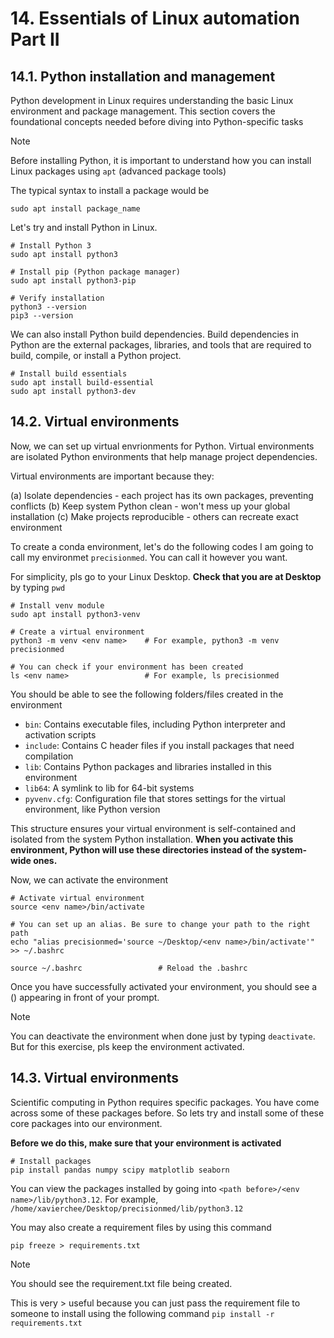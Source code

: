 # 14. Essentials of Linux automation Part II

## 14.1. Python installation and management

Python development in Linux requires understanding the basic Linux environment and package management. This section covers the foundational concepts needed before diving into Python-specific tasks

> [!NOTE]
> Before installing Python, it is important to understand how you can install Linux packages using `apt` (advanced package tools)
> 
> The typical syntax to install a package would be
>
> ```
> sudo apt install package_name
> ```

Let's try and install Python in Linux.

```
# Install Python 3
sudo apt install python3

# Install pip (Python package manager)
sudo apt install python3-pip

# Verify installation
python3 --version
pip3 --version
```

We can also install Python build dependencies. Build dependencies in Python are the external packages, libraries, and tools that are required to build, compile, or install a Python project. 

```
# Install build essentials
sudo apt install build-essential
sudo apt install python3-dev
```

## 14.2. Virtual environments

Now, we can set up virtual envrionments for Python. Virtual environments are isolated Python environments that help manage project dependencies.

Virtual environments are important because they:

(a) Isolate dependencies - each project has its own packages, preventing conflicts
(b) Keep system Python clean - won't mess up your global installation
(c) Make projects reproducible - others can recreate exact environment

To create a conda environment, let's do the following codes
I am going to call my environmet `precisionmed`. You can call it however you want. 

For simplicity, pls go to your Linux Desktop. **Check that you are at Desktop** by typing `pwd`

```
# Install venv module
sudo apt install python3-venv

# Create a virtual environment
python3 -m venv <env name>    # For example, python3 -m venv precisionmed

# You can check if your environment has been created
ls <env name>                 # For example, ls precisionmed
```

You should be able to see the following folders/files created in the environment

- `bin`: Contains executable files, including Python interpreter and activation scripts
- `include`: Contains C header files if you install packages that need compilation
- `lib`: Contains Python packages and libraries installed in this environment
- `lib64`: A symlink to lib for 64-bit systems
- `pyvenv.cfg`: Configuration file that stores settings for the virtual environment, like Python version

This structure ensures your virtual environment is self-contained and isolated from the system Python installation. **When you activate this environment, Python will use these directories instead of the system-wide ones.**

Now, we can activate the environment 

```
# Activate virtual environment
source <env name>/bin/activate

# You can set up an alias. Be sure to change your path to the right path
echo "alias precisionmed='source ~/Desktop/<env name>/bin/activate'" >> ~/.bashrc

source ~/.bashrc                 # Reload the .bashrc

```

Once you have successfully activated your environment, you should see a (<env name>) appearing in front of your prompt. 

> [!NOTE]
> You can deactivate the environment when done just by typing `deactivate`.
> But for this exercise, pls keep the environment activated.

## 14.3. Virtual environments

Scientific computing in Python requires specific packages. You have come across some of these packages before. So lets try and install some of these core packages into our environment. 

**Before we do this, make sure that your environment is activated**

```
# Install packages
pip install pandas numpy scipy matplotlib seaborn
```

You can view the packages installed by going into `<path before>/<env name>/lib/python3.12`. For example, `/home/xavierchee/Desktop/precisionmed/lib/python3.12`

You may also create a requirement files by using this command

```
pip freeze > requirements.txt
```

> [!NOTE] 
> You should see the requirement.txt file being created.
>
> This is very > useful because you can just pass the requirement file to someone to install using the following command `pip install -r requirements.txt`





